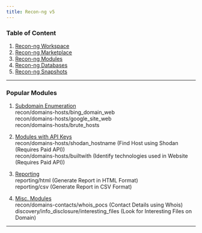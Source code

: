 ```yaml
---
title: Recon-ng v5
---
```


### Table of Content

1. [Recon-ng Workspace](Recon-ng%20Workspace.md)
2. [Recon-ng Marketplace](Recon-ng%20Marketplace.md)
3. [Recon-ng Modules](Recon-ng%20Modules.md)
4. [Recon-ng Databases](Recon-ng%20Databases.md)
5. [Recon-ng Snapshots](Recon-ng%20Snapshots.md)

---

### Popular Modules

1. <u>Subdomain Enumeration</u>  
   recon/domains-hosts/bing_domain_web  
   recon/domains-hosts/google_site_web  
   recon/domains-hosts/brute_hosts

2. <u>Modules with API Keys</u>  
   recon/domains-hosts/shodan_hostname (Find Host using Shodan (Requires Paid API))  
   recon/domains-hosts/builtwith (Identify technologies used in Website (Requires Paid API))

3. <u>Reporting</u>  
   reporting/html (Generate Report in HTML Format)  
   reporting/csv (Generate Report in CSV Format)

4. <u>Misc. Modules</u>  
   recon/domains-contacts/whois_pocs (Contact Details using Whois)  
   discovery/info_disclosure/interesting_files (Look for Interesting Files on Domain)

---